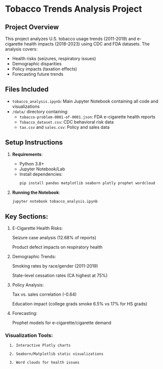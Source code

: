 # Tobacco Trends Analysis Project

## Project Overview
This project analyzes U.S. tobacco usage trends (2011-2019) and e-cigarette health impacts (2018-2023) using CDC and FDA datasets. The analysis covers:
- Health risks (seizures, respiratory issues)
- Demographic disparities
- Policy impacts (taxation effects)
- Forecasting future trends

## Files Included
- `tobacco_analysis.ipynb`: Main Jupyter Notebook containing all code and visualizations
- `/data/` directory containing:
  - `tobacco-problem-0001-of-0001.json`: FDA e-cigarette health reports
  - `Tobacco_dataset.csv`: CDC behavioral risk data
  - `tax.csv` and `sales.csv`: Policy and sales data

## Setup Instructions
1. **Requirements**:
   - Python 3.8+
   - Jupyter Notebook/Lab
   - Install dependencies:
     ```bash
     pip install pandas matplotlib seaborn plotly prophet wordcloud
     ```

2. **Running the Notebook**:
   ```bash
   jupyter notebook tobacco_analysis.ipynb


## Key Sections:
1. E-Cigarette Health Risks:

      Seizure case analysis (12.68% of reports)
      
      Product defect impacts on respiratory health

2. Demographic Trends:

      Smoking rates by race/gender (2011-2019)
      
      State-level cessation rates (CA highest at 75%)

3. Policy Analysis:

      Tax vs. sales correlation (-0.64)
      
      Education impact (college grads smoke 6.5% vs 17% for HS grads)

4. Forecasting:

      Prophet models for e-cigarette/cigarette demand

### Visualization Tools: 
      1. Interactive Plotly charts
      
      2. Seaborn/Matplotlib static visualizations
      
      3. Word clouds for health issues
